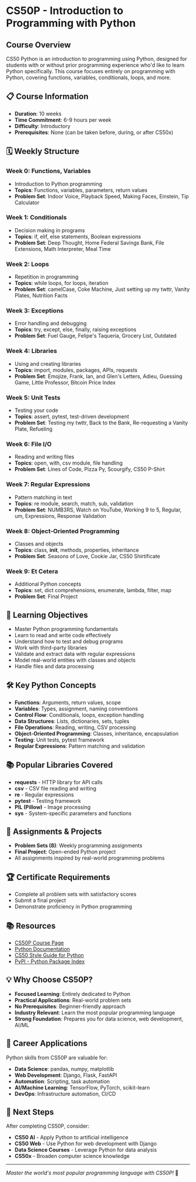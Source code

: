# CS50P - Introduction to Programming with Python

## Course Overview
CS50 Python is an introduction to programming using Python, designed for students with or without prior programming experience who'd like to learn Python specifically. This course focuses entirely on programming with Python, covering functions, variables, conditionals, loops, and more.

## 📋 Course Information
- **Duration**: 10 weeks
- **Time Commitment**: 6-9 hours per week
- **Difficulty**: Introductory
- **Prerequisites**: None (can be taken before, during, or after CS50x)

## 🗓️ Weekly Structure

### Week 0: Functions, Variables
- Introduction to Python programming
- **Topics**: Functions, variables, parameters, return values
- **Problem Set**: Indoor Voice, Playback Speed, Making Faces, Einstein, Tip Calculator

### Week 1: Conditionals
- Decision making in programs
- **Topics**: if, elif, else statements, Boolean expressions
- **Problem Set**: Deep Thought, Home Federal Savings Bank, File Extensions, Math Interpreter, Meal Time

### Week 2: Loops
- Repetition in programming
- **Topics**: while loops, for loops, iteration
- **Problem Set**: camelCase, Coke Machine, Just setting up my twttr, Vanity Plates, Nutrition Facts

### Week 3: Exceptions
- Error handling and debugging
- **Topics**: try, except, else, finally, raising exceptions
- **Problem Set**: Fuel Gauge, Felipe's Taqueria, Grocery List, Outdated

### Week 4: Libraries
- Using and creating libraries
- **Topics**: import, modules, packages, APIs, requests
- **Problem Set**: Emojize, Frank, Ian, and Glen's Letters, Adieu, Guessing Game, Little Professor, Bitcoin Price Index

### Week 5: Unit Tests
- Testing your code
- **Topics**: assert, pytest, test-driven development
- **Problem Set**: Testing my twttr, Back to the Bank, Re-requesting a Vanity Plate, Refueling

### Week 6: File I/O
- Reading and writing files
- **Topics**: open, with, csv module, file handling
- **Problem Set**: Lines of Code, Pizza Py, Scourgify, CS50 P-Shirt

### Week 7: Regular Expressions
- Pattern matching in text
- **Topics**: re module, search, match, sub, validation
- **Problem Set**: NUMB3RS, Watch on YouTube, Working 9 to 5, Regular, um, Expressions, Response Validation

### Week 8: Object-Oriented Programming
- Classes and objects
- **Topics**: class, __init__, methods, properties, inheritance
- **Problem Set**: Seasons of Love, Cookie Jar, CS50 Shirtificate

### Week 9: Et Cetera
- Additional Python concepts
- **Topics**: set, dict comprehensions, enumerate, lambda, filter, map
- **Problem Set**: Final Project

## 🎯 Learning Objectives
- Master Python programming fundamentals
- Learn to read and write code effectively
- Understand how to test and debug programs
- Work with third-party libraries
- Validate and extract data with regular expressions
- Model real-world entities with classes and objects
- Handle files and data processing

## 🛠️ Key Python Concepts
- **Functions**: Arguments, return values, scope
- **Variables**: Types, assignment, naming conventions
- **Control Flow**: Conditionals, loops, exception handling
- **Data Structures**: Lists, dictionaries, sets, tuples
- **File Operations**: Reading, writing, CSV processing
- **Object-Oriented Programming**: Classes, inheritance, encapsulation
- **Testing**: Unit tests, pytest framework
- **Regular Expressions**: Pattern matching and validation

## 📚 Popular Libraries Covered
- **requests** - HTTP library for API calls
- **csv** - CSV file reading and writing
- **re** - Regular expressions
- **pytest** - Testing framework
- **PIL (Pillow)** - Image processing
- **sys** - System-specific parameters and functions

## 📝 Assignments & Projects
- **Problem Sets (8)**: Weekly programming assignments
- **Final Project**: Open-ended Python project
- All assignments inspired by real-world programming problems

## 🏆 Certificate Requirements
- Complete all problem sets with satisfactory scores
- Submit a final project
- Demonstrate proficiency in Python programming

## 📚 Resources
- [CS50P Course Page](https://cs50.harvard.edu/python/)
- [Python Documentation](https://docs.python.org/)
- [CS50 Style Guide for Python](https://cs50.readthedocs.io/style/python/)
- [PyPI - Python Package Index](https://pypi.org/)

## 💡 Why Choose CS50P?
- **Focused Learning**: Entirely dedicated to Python
- **Practical Applications**: Real-world problem sets
- **No Prerequisites**: Beginner-friendly approach
- **Industry Relevant**: Learn the most popular programming language
- **Strong Foundation**: Prepares you for data science, web development, AI/ML

## 🔗 Career Applications
Python skills from CS50P are valuable for:
- **Data Science**: pandas, numpy, matplotlib
- **Web Development**: Django, Flask, FastAPI
- **Automation**: Scripting, task automation
- **AI/Machine Learning**: TensorFlow, PyTorch, scikit-learn
- **DevOps**: Infrastructure automation, CI/CD

## 🔗 Next Steps
After completing CS50P, consider:
- **CS50 AI** - Apply Python to artificial intelligence
- **CS50 Web** - Use Python for web development with Django
- **Data Science Courses** - Leverage Python for data analysis
- **CS50x** - Broaden computer science knowledge

---
*Master the world's most popular programming language with CS50P!* 🐍 